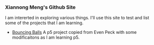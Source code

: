 ### Xiannong Meng's Github Site
I am intererted in exploring various things. I'll use this site to test and list some of the projects that I am learning.
- <a href = "https://editor.p5js.org/xmeng/full/CGur40qtP">Bouncing Balls</a> A p5 project copied from Even Peck with some modificaitons as I am learning p5.


